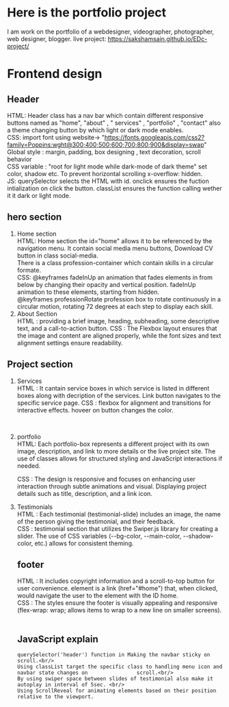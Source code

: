 # Here is the portfolio project
I am work on the portfolio of a webdesigner, videographer, photographer, web designer, blogger.
live project: https://sakshamsain.github.io/EDc-project/
# Frontend design
## Header <br/>
   HTML: Header class has a nav bar which contain different responsive buttons named as "home", "about" , " services" , "portfolio" , "contact"
         also a theme changing button by which light or dark mode enables. <br />
   CSS: import font using website-> "https://fonts.googleapis.com/css2?family=Poppins:wght@300;400;500;600;700;800;900&display=swap"
        Global style : margin, padding, box designing , text decoration, scroll behavior <br />
        CSS variable : "root for light mode while dark-mode of dark theme" set color, shadow etc.
                        To prevent horizontal scrolling x-overflow: hidden. <br/>
   JS: querySelector selects the HTML with id. onclick ensures the fuction intialization on click the             button. classList ensures the function calling wether it it dark or light mode.
<br/>
## hero section <br/>
1. Home section <br/>
   HTML: Home section the id="home" allows it to be referenced by the navigation menu. It contain social media menu buttons, Download CV button in
         class social-media.<br/>
          There is a class profession-container which contain skills in a circular formate. <br/>
   CSS: @keyframes fadeInUp an animation that fades elements in from below by changing their opacity and vertical position.
        fadeInUp animation to these elements, starting from hidden.<br/>
        @keyframes professionRotate profession box to rotate continuously in a circular motion, rotating 72 degrees at each step to display each skill.
   <br/>
2. About Section <br/>
   HTML :  providing a brief image, heading, subheading, some descriptive text, and a call-to-action                  button.
   CSS :  The Flexbox layout ensures that the image and content are aligned properly, while the font sizes           and text alignment settings ensure readability.
   <br/>
## Project section <br/>
1. Services <br/>
 HTML : It cantain service boxes in which service is listed in different boxes along with decription of            the services. Link button navigates to the specific service page.
 CSS : flexbox for alignment and transitions for interactive effects. hoveer on button changes the color.
<br/>

2. portfolio <br/>
    HTML: Each portfolio-box represents a different project with its own image, description, and link to             more details or the live project site. The use of classes allows for structured styling and                JavaScript interactions if needed.<br/>

   CSS : The design is responsive and focuses on enhancing user interaction through subtle animations and           visual. Displaying project details such as title, description, and a link icon.
   <br/>
3. Testimonials <br/>
    HTML : Each testimonial (testimonial-slide) includes an image, the name of the person giving the                  testimonial, and their feedback. <br/>
    CSS :  testimonial section that utilizes the Swiper.js library for creating a slider. The use of CSS               variables (--bg-color, --main-color, --shadow-color, etc.) allows for consistent theming. <br/>

   ## footer <br/>
    HTML : It includes copyright information and a scroll-to-top button for user convenience.<a> element                is a link (href="#home") that, when clicked, would navigate the user to the element with the               ID home. <br/>
    CSS : The styles ensure the footer is visually appealing and responsive (flex-wrap: wrap; allows items           to wrap to a new line on smaller screens).<br/>
    <br/>
    ## JavaScript explain
       querySelector('header') function in Making the navbar sticky on scroll.<br/>
       Using classList target the specific class to handling menu icon and navbar state changes on                scroll.<br/>
       By using swiper space between slides of testimonial also make it autoplay in interval of 5sec. <br/>
       Using ScrollReveal for animating elements based on their position relative to the viewport.
 
   
 
        
